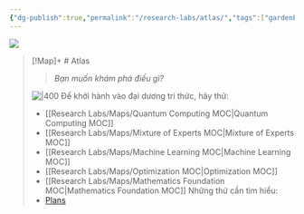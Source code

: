 ```yaml
---
{"dg-publish":true,"permalink":"/research-labs/atlas/","tags":["gardenEntry"]}
---
```


![](https://i.imgur.com/cX8ipsS.png)



> [!Map]+ # Atlas
> > *Bạn muốn khám phá điều gì?*
>
> ![|400](https://i.imgur.com/Bv3gZNe.jpeg)
> Để khởi hành vào đại dương tri thức, hãy thử: 
> - [[Research Labs/Maps/Quantum Computing MOC\|Quantum Computing MOC]]
> - [[Research Labs/Maps/Mixture of Experts MOC\|Mixture of Experts MOC]]
> - [[Research Labs/Maps/Machine Learning MOC\|Machine Learning MOC]]
> - [[Research Labs/Maps/Optimization MOC\|Optimization MOC]]
> - [[Research Labs/Maps/Mathematics Foundation MOC\|Mathematics Foundation MOC]]
> Những thứ cần tìm hiểu:
> - [Plans](Plans.md)




